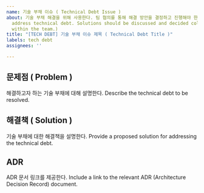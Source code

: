 ```yaml
---
name: 기술 부채 이슈 ( Technical Debt Issue )
about: 기술 부채 해결을 위해 사용한다. 팀 협의를 통해 해결 방안을 결정하고 진행해야 한다. (This template is used to
  address technical debt. Solutions should be discussed and decided collaboratively
  within the team.)
title: "[TECH DEBT] 기술 부채 이슈 제목 ( Technical Debt Title )"
labels: tech debt
assignees: ''

---
```


## 문제점 ( Problem )

해결하고자 하는 기술 부채에 대해 설명한다.
Describe the technical debt to be resolved.

## 해결책 ( Solution )

기술 부채에 대한 해결책을 설명한다.
Provide a proposed solution for addressing the technical debt.

## ADR

ADR 문서 링크를 제공한다.
Include a link to the relevant ADR (Architecture Decision Record) document.

